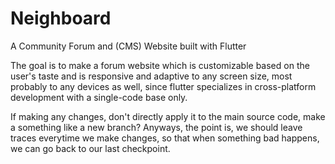 # Neighboard
A Community Forum and (CMS) Website built with Flutter

The goal is to make a forum website which is customizable based on the user's taste and is responsive and adaptive to any screen size, most probably to any devices as well, since flutter specializes in cross-platform development with a single-code base only.

If making any changes, don't directly apply it to the main source code, make a something like a new branch? Anyways, the point is, we should leave traces everytime we make changes, so that when something bad happens, we can go back to our last checkpoint.
